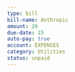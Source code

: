```yaml
---
type: bill
bill-name: Anthropic
amount: 20
due-date: 15
auto-pay: true
account: EXPENSES
category: Utilities
status: unpaid
---
```

